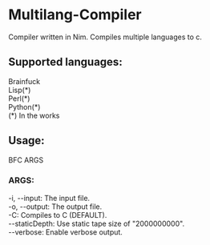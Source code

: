# Multilang-Compiler

Compiler written in Nim.
Compiles multiple languages to c.

## Supported languages:
Brainfuck  
Lisp(\*)  
Perl(\*)  
Python(\*)  
(\*) In the works
## Usage:
BFC ARGS
### ARGS:
-i, --input: The input file.  
-o, --output: The output file.  
-C: Compiles to C (DEFAULT).  
--staticDepth: Use static tape size of "2000000000".  
--verbose: Enable verbose output.
